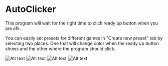 # AutoClicker
This program will wait for the right time to click ready up button when you are afk.

You can easily set presets for different games in "Create new preset" tab by selecting two places. One that will change color when the ready up button shows and the other where the program should click.

![Alt text](https://i.imgur.com/gVTPHxQ.png "")
![Alt text](https://i.imgur.com/g7maL9r.png "")
![Alt text](https://i.imgur.com/URi6DIW.png "")
![Alt text](https://i.imgur.com/SPSm4gb.png "")
